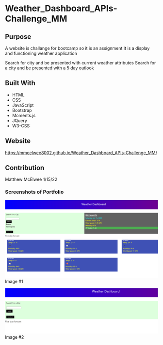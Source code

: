 # Weather_Dashboard_APIs-Challenge_MM


## Purpose
A website is challange  for bootcamp so it is an assignment
It is a display and functioning weather application

Search for city and be presented with current weather attributes
Search for a city and be presented with a 5 day outlook


## Built With
* HTML
* CSS
* JavaScript
* Bootstrap
* Moments.js
* JQuery
* W3-CSS

## Website

https://mmcelwee8002.github.io/Weather_Dashboard_APIs-Challenge_MM/

## Contribution
Matthew McElwee
1/15/22


### Screenshots of Portfolio
 ![Weather #1](assets/images/Full-Screen.png) Image #1


 ![Weather #2](assets/images/New-screen.png) Image #2
